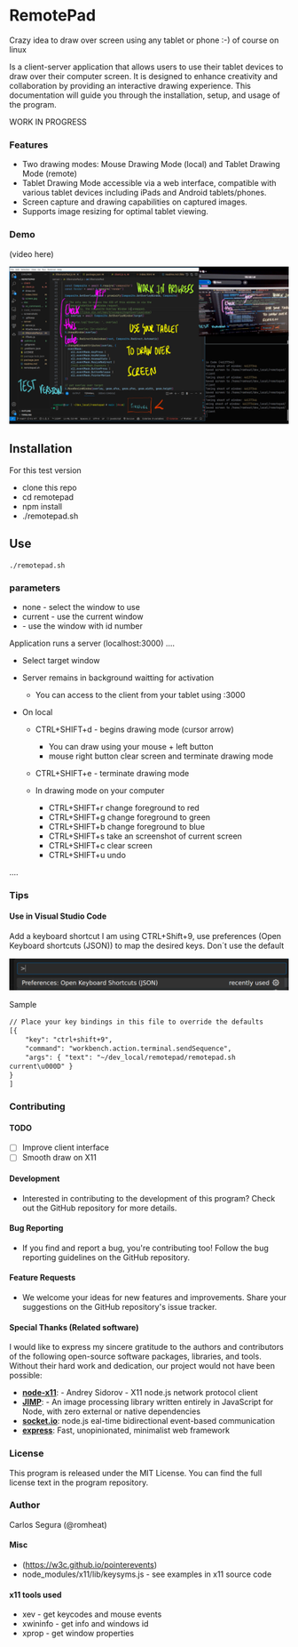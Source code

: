 # RemotePad

Crazy idea to draw over screen using any tablet or phone :-) of course on linux

Is a client-server application that allows users to use their tablet devices to draw over their computer screen. It is designed to enhance creativity and collaboration by providing an interactive drawing experience. This documentation will guide you through the installation, setup, and usage of the program.

WORK IN PROGRESS

### Features

- Two drawing modes: Mouse Drawing Mode (local) and Tablet Drawing Mode (remote)
- Tablet Drawing Mode accessible via a web interface, compatible with various tablet devices including iPads and Android tablets/phones.
- Screen capture and drawing capabilities on captured images.
- Supports image resizing for optimal tablet viewing.

### Demo

(video here)

![](doc/screenshot.png)

## Installation

For this test version

- clone this repo
- cd remotepad
- npm install
- ./remotepad.sh

## Use

```
./remotepad.sh
```

### parameters

- none - select the window to use
- current - use the current window
- <id> - use the window with id number

Application runs a server (localhost:3000) ....

- Select target window
- Server remains in background waitting for activation

  - You can access to the client from your tablet using <your-ip>:3000

- On local

  - CTRL+SHIFT+d - begins drawing mode (cursor arrow)
    - You can draw using your mouse + left button
    - mouse right button clear screen and terminate drawing mode
  - CTRL+SHIFT+e - terminate drawing mode

  - In drawing mode on your computer
    - CTRL+SHIFT+r change foreground to red
    - CTRL+SHIFT+g change foreground to green
    - CTRL+SHIFT+b change foreground to blue
    - CTRL+SHIFT+s take an screenshot of current screen
    - CTRL+SHIFT+c clear screen
    - CTRL+SHIFT+u undo

....

### Tips

#### Use in Visual Studio Code

Add a keyboard shortcut I am using CTRL+Shift+9, use preferences (Open Keyboard shortcuts (JSON)) to map the desired keys. Don´t use the default

![](doc/vs_command.png)

Sample

```
// Place your key bindings in this file to override the defaults
[{
    "key": "ctrl+shift+9",
    "command": "workbench.action.terminal.sendSequence",
    "args": { "text": "~/dev_local/remotepad/remotepad.sh current\u000D" }
}
]
```

### Contributing

#### TODO

- [ ] Improve client interface
- [ ] Smooth draw on X11

#### Development

- Interested in contributing to the development of this program? Check out the GitHub repository for more details.

#### Bug Reporting

- If you find and report a bug, you're contributing too! Follow the bug reporting guidelines on the GitHub repository.

#### Feature Requests

- We welcome your ideas for new features and improvements. Share your suggestions on the GitHub repository's issue tracker.

#### Special Thanks (Related software)

I would like to express my sincere gratitude to the authors and contributors of the following open-source software packages, libraries, and tools. Without their hard work and dedication, our project would not have been possible:

- [**node-x11**](https://github.com/sidorares/node-x11): - Andrey Sidorov - X11 node.js network protocol client
- [**JIMP**](https://github.com/jimp-dev): - An image processing library written entirely in JavaScript for Node, with zero external or native dependencies
- [**socket.io**](https://github.com/socketio/socket.io): node.js eal-time bidirectional event-based communication
- [**express**](https://github.com/expressjs/express): Fast, unopinionated, minimalist web framework

### License

This program is released under the MIT License. You can find the full license text in the program repository.

### Author

Carlos Segura (@romheat)

#### Misc

- (https://w3c.github.io/pointerevents)
- node_modules/x11/lib/keysyms.js - see examples in x11 source code

#### x11 tools used

- xev - get keycodes and mouse events
- xwininfo - get info and windows id
- xprop - get window properties
